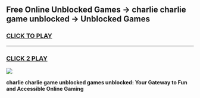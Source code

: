 
## Free Online Unblocked Games → charlie charlie game unblocked → Unblocked Games
<h3>
<a href="https://premium.freeplayer.one?title=charlie_charlie_game_unblocked&ref=21F">CLICK TO PLAY</a></h3>
<hr>

<h3>
<a href="https://premium.freeplayer.one?title=charlie_charlie_game_unblocked&ref=21F">CLICK 2 PLAY</a>
  
</h3>

<a href="https://premium.freeplayer.one?title=charlie_charlie_game_unblocked&ref=21F/"><img src="https://clearcache.store/games.png"></a>


**charlie charlie game unblocked games unblocked: Your Gateway to Fun and Accessible Online Gaming**
